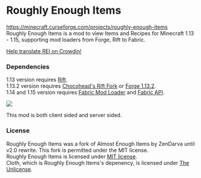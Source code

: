 # Roughly Enough Items
https://minecraft.curseforge.com/projects/roughly-enough-items <br>
Roughly Enough Items is a mod to view Items and Recipes for Minecraft 1.13 - 1.15, supporting mod loaders from Forge, Rift to Fabric.

[Help translate REI on Crowdin!](https://crowdin.com/project/roughly-enough-items)

### Dependencies
1.13 version requires [Rift](https://minecraft.curseforge.com/projects/rift).  
1.13.2 version requires [Chocohead's Rift Fork](https://github.com/Chocohead/Rift) or [Forge 1.13.2](https://files.minecraftforge.net/maven/net/minecraftforge/forge/index_1.13.2.html).  
1.14 and 1.15 version requires [Fabric Mod Loader](https://fabricmc.net/) and [Fabric API](https://minecraft.curseforge.com/projects/fabric).

![](https://cdn.discordapp.com/attachments/472670263234920449/536198766118830081/unknown.png)

This mod is both client sided and server sided.

### License
Roughly Enough Items was a fork of Almost Enough Items by ZenDarva until v2.0 rewrite. This fork is permitted under the MIT license.  
Roughly Enough Items is licensed under [MIT license](https://github.com/shedaniel/RoughlyEnoughItems/blob/3.x/LICENSE).  
Cloth, which is Roughly Enough Items's depenency, is licensed under [The Unlicense](https://github.com/shedaniel/Cloth/blob/master/LICENSE).
